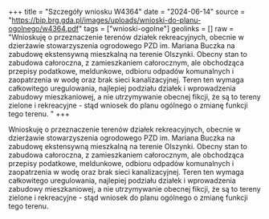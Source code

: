+++
title = "Szczegóły wniosku W4364"
date = "2024-06-14"
source = "https://bip.brg.gda.pl/images/uploads/wnioski-do-planu-ogolnego/w4364.pdf"
tags = ["wnioski-ogolne"]
geolinks = []
raw = "Wnioskuję o przeznaczenie terenów działek rekreacyjnych, obecnie w dzierżawie stowarzyszenia ogrodowego PZD im. Mariana Buczka na zabudowę ekstensywną mieszkalną na terenie Olszynki. Obecny stan to zabudowa całoroczna, z zamieszkaniem całorocznym, ale  obchodząca przepisy podatkowe, meldunkowe, odbioru odpadów komunalnych i zaopatrzenia w wodę oraz brak sieci kanalizacyjnej. Teren ten wymaga całkowitego uregulowania, najlepiej podziału działek i wprowadzenia zabudowy mieszkaniowej, a nie utrzymywanie obecnej fikcji, że są to tereny zielone i rekreacyjne - stąd wniosek do planu ogólnego o zmianę funkcji tego terenu.  "
+++

Wnioskuję o przeznaczenie terenów działek rekreacyjnych, obecnie w dzierżawie
stowarzyszenia ogrodowego PZD im. Mariana Buczka na zabudowę ekstensywną mieszkalną na
terenie Olszynki. Obecny stan to zabudowa całoroczna, z zamieszkaniem całorocznym, ale 
obchodząca przepisy podatkowe, meldunkowe, odbioru odpadów komunalnych i zaopatrzenia w
wodę oraz brak sieci kanalizacyjnej. Teren ten wymaga całkowitego uregulowania, najlepiej
podziału działek i wprowadzenia zabudowy mieszkaniowej, a nie utrzymywanie obecnej fikcji, że
są to tereny zielone i rekreacyjne - stąd wniosek do planu ogólnego o zmianę funkcji tego
terenu. 



